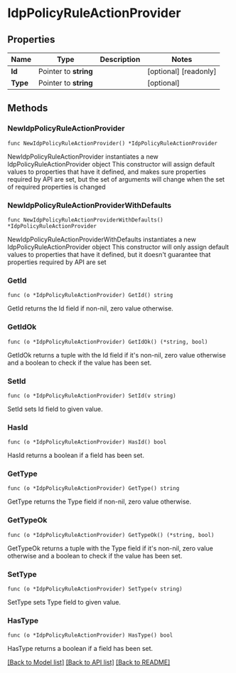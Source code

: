 # IdpPolicyRuleActionProvider

## Properties

Name | Type | Description | Notes
------------ | ------------- | ------------- | -------------
**Id** | Pointer to **string** |  | [optional] [readonly] 
**Type** | Pointer to **string** |  | [optional] 

## Methods

### NewIdpPolicyRuleActionProvider

`func NewIdpPolicyRuleActionProvider() *IdpPolicyRuleActionProvider`

NewIdpPolicyRuleActionProvider instantiates a new IdpPolicyRuleActionProvider object
This constructor will assign default values to properties that have it defined,
and makes sure properties required by API are set, but the set of arguments
will change when the set of required properties is changed

### NewIdpPolicyRuleActionProviderWithDefaults

`func NewIdpPolicyRuleActionProviderWithDefaults() *IdpPolicyRuleActionProvider`

NewIdpPolicyRuleActionProviderWithDefaults instantiates a new IdpPolicyRuleActionProvider object
This constructor will only assign default values to properties that have it defined,
but it doesn't guarantee that properties required by API are set

### GetId

`func (o *IdpPolicyRuleActionProvider) GetId() string`

GetId returns the Id field if non-nil, zero value otherwise.

### GetIdOk

`func (o *IdpPolicyRuleActionProvider) GetIdOk() (*string, bool)`

GetIdOk returns a tuple with the Id field if it's non-nil, zero value otherwise
and a boolean to check if the value has been set.

### SetId

`func (o *IdpPolicyRuleActionProvider) SetId(v string)`

SetId sets Id field to given value.

### HasId

`func (o *IdpPolicyRuleActionProvider) HasId() bool`

HasId returns a boolean if a field has been set.

### GetType

`func (o *IdpPolicyRuleActionProvider) GetType() string`

GetType returns the Type field if non-nil, zero value otherwise.

### GetTypeOk

`func (o *IdpPolicyRuleActionProvider) GetTypeOk() (*string, bool)`

GetTypeOk returns a tuple with the Type field if it's non-nil, zero value otherwise
and a boolean to check if the value has been set.

### SetType

`func (o *IdpPolicyRuleActionProvider) SetType(v string)`

SetType sets Type field to given value.

### HasType

`func (o *IdpPolicyRuleActionProvider) HasType() bool`

HasType returns a boolean if a field has been set.


[[Back to Model list]](../README.md#documentation-for-models) [[Back to API list]](../README.md#documentation-for-api-endpoints) [[Back to README]](../README.md)


